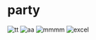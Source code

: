 # party
![tt](https://user-images.githubusercontent.com/115917238/210255353-810520a0-8117-408a-95d7-899742c88bc9.jpg)
![aa](https://user-images.githubusercontent.com/115917238/210255387-d67dc8ab-c132-441b-bddb-a2181f68c062.jpg)
![mmmm](https://user-images.githubusercontent.com/115917238/210254938-842f6ff6-0818-498d-9db0-a260148347db.PNG)
![excel](https://user-images.githubusercontent.com/115917238/210255027-bf95e014-920f-4640-9342-af18292ae5af.PNG)

